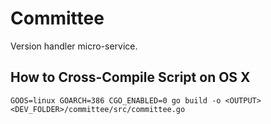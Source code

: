# Committee

Version handler micro-service.

## How to Cross-Compile Script on OS X

`GOOS=linux GOARCH=386 CGO_ENABLED=0 go build -o <OUTPUT> <DEV_FOLDER>/committee/src/committee.go`